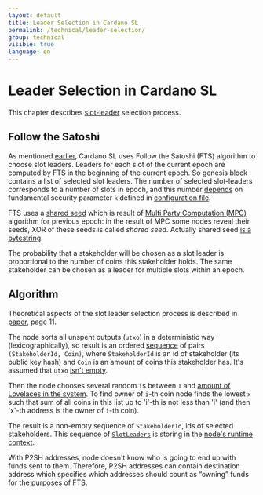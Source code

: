 ```yaml
---
layout: default
title: Leader Selection in Cardano SL
permalink: /technical/leader-selection/
group: technical
visible: true
language: en
---
```

<!-- Reviewed at e1d0f9fb37a3f1378341716916f0321fb55698df -->

# Leader Selection in Cardano SL

This chapter describes [slot-leader](/glossary/#slot-leader) selection process.

## Follow the Satoshi

As mentioned [earlier](/cardano/proof-of-stake/#follow-the-satoshi), Cardano SL
uses Follow the Satoshi (FTS) algorithm to choose slot leaders. Leaders for
each slot of the current epoch are computed by FTS in the beginning of the current
epoch. So genesis block contains a list of selected slot leaders. The number of
selected slot-leaders corresponds to a number of slots in epoch, and this number
[depends](https://github.com/input-output-hk/cardano-sl/blob/5f7b619c6ec9056c6fe778d862c426233af165df/core/Pos/Core/Constants/Raw.hs#L136)
on fundamental security parameter `k` defined in [configuration
file](https://github.com/input-output-hk/cardano-sl/blob/446444070ee09857603797a90af970fff215c8c5/core/constants.yaml#L10).

FTS uses a [shared
seed](https://github.com/input-output-hk/cardano-sl/blob/446444070ee09857603797a90af970fff215c8c5/core/Pos/Core/Types.hs#L256)
which is result of [Multi Party Computation
(MPC)](/cardano/proof-of-stake/#multi-party-computation) algorithm for previous
epoch: in the result of MPC some nodes reveal their seeds, XOR of these seeds is
called *shared seed*. Actually shared seed [is a bytestring](https://github.com/input-output-hk/cardano-sl/blob/446444070ee09857603797a90af970fff215c8c5/core/Pos/Core/Types.hs#L257).

The probability that a stakeholder will be chosen as a slot leader is
proportional to the number of coins this stakeholder holds. The same stakeholder
can be chosen as a leader for multiple slots within an epoch.

## Algorithm

Theoretical aspects of the slot leader selection process is described in
[paper](/glossary/#paper), page 11.

The node sorts all unspent outputs (`utxo`) in a deterministic way
(lexicographically), so result is an ordered
[sequence](https://github.com/input-output-hk/cardano-sl/blob/1f866450a8a530c119e3fc9edb84c97c56417aa2/src/Pos/Genesis.hs#L177)
of pairs `(StakeholderId, Coin)`, where `StakeholderId` is an id of stakeholder
(its public key hash) and `Coin` is an amount of coins this stakeholder has.
It's assumed that `utxo` [isn't
empty](https://github.com/input-output-hk/cardano-sl/blob/1f866450a8a530c119e3fc9edb84c97c56417aa2/src/Pos/Lrc/FtsPure.hs#L52).

Then the node chooses several random `i`s between `1` and [amount of Lovelaces
in the system](https://github.com/input-output-hk/cardano-sl/blob/1f866450a8a530c119e3fc9edb84c97c56417aa2/src/Pos/Lrc/FtsPure.hs#L49).
To find owner of `i`-th coin node finds the lowest `x` such that sum of all coins
in this list up to 'i'-th is not less than 'i' (and then 'x'-th address is the
owner of `i`-th coin).

The result is a non-empty sequence of `StakeholderId`, ids of selected stakeholders.
This sequence of [`SlotLeaders`](https://github.com/input-output-hk/cardano-sl/blob/5f7b619c6ec9056c6fe778d862c426233af165df/core/Pos/Core/Types.hs#L264)
is storing in the [node's runtime
context](https://github.com/input-output-hk/cardano-sl/blob/da70b2597aab352d7574a3946a366395b09e97eb/node/src/Pos/Context/Context.hs#L94).

With P2SH addresses, node doesn't know who is going to end up with funds sent to
them. Therefore, P2SH addresses can contain destination address which specifies
which addresses should count as “owning” funds for the purposes of FTS.

